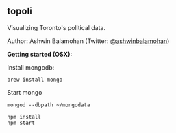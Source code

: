 topoli
------

Visualizing Toronto's political data.

Author: Ashwin Balamohan (Twitter: [@ashwinbalamohan](http://twitter.com/ashwinbalamohan))

__Getting started (OSX):__


Install mongodb:

```
brew install mongo
```

Start mongo

```
mongod --dbpath ~/mongodata
```

```
npm install
npm start
```
